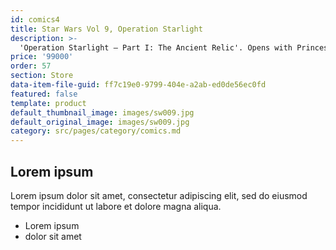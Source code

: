 ```yaml
---
id: comics4
title: Star Wars Vol 9, Operation Starlight
description: >-
  'Operation Starlight – Part I: The Ancient Relic'. Opens with Princess Leia rallying the troops after the Rebel Alliance’s recent victory. But hope is dwindling as the Galactic Empire has figured out a way to crack the Rebellion’s encryption codes.
price: '99000'
order: 57
section: Store
data-item-file-guid: ff7c19e0-9799-404e-a2ab-ed0de56ec0fd
featured: false
template: product
default_thumbnail_image: images/sw009.jpg
default_original_image: images/sw009.jpg
category: src/pages/category/comics.md
---
```

## Lorem ipsum
Lorem ipsum dolor sit amet, consectetur adipiscing elit, sed do eiusmod tempor incididunt ut labore et dolore magna aliqua.
- Lorem ipsum
- dolor sit amet